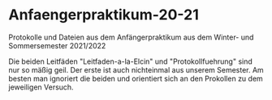 # Anfaengerpraktikum-20-21
Protokolle und Dateien aus dem Anfängerpraktikum aus dem Winter- und Sommersemester 2021/2022

Die beiden Leitfäden "Leitfaden-a-la-Elcin" und "Protokollfuehrung" sind nur so mäßig geil.
Der erste ist auch nichteinmal aus unserem Semester. Am besten man ignoriert die beiden und orientiert sich an
den Prokollen zu dem jeweiligen Versuch.